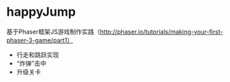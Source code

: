 # happyJump
基于Phaser框架JS游戏制作实践（http://phaser.io/tutorials/making-your-first-phaser-3-game/part1）
- 行走和跳跃实现
- “炸弹”击中
- 升级关卡
